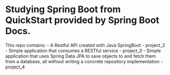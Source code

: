 # Studying Spring Boot from QuickStart provided by Spring Boot Docs.

This repo contains:
    - A Restful API created with Java SpringBoot - project_2
    - Simple application that consumes a RESTful service - project_3
    - Simple application that uses Spring Data JPA to save objects to and fetch them from a database, all without writing a concrete repository implementation - project_4